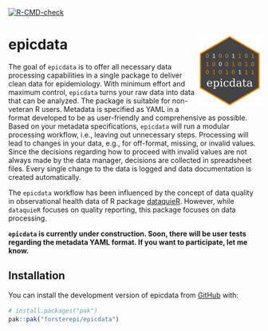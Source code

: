 
[![R-CMD-check](https://github.com/forsterepi/epicdata/actions/workflows/R-CMD-check.yaml/badge.svg)](https://github.com/forsterepi/epicdata/actions/workflows/R-CMD-check.yaml)

# epicdata <img src="man/figures/logo.png" align="right" height="139"/>

The goal of `epicdata` is to offer all necessary data processing
capabilities in a single package to deliver clean data for epidemiology.
With minimum effort and maximum control, `epicdata` turns your raw data
into data that can be analyzed. The package is suitable for non-veteran
R users. Metadata is specified as YAML in a format developed to be as
user-friendly and comprehensive as possible. Based on your metadata
specifications, `epicdata` will run a modular processing workflow, i.e.,
leaving out unnecessary steps. Processing will lead to changes in your
data, e.g., for off-format, missing, or invalid values. Since the
decisions regarding how to proceed with invalid values are not always
made by the data manager, decisions are collected in spreadsheet files.
Every single change to the data is logged and data documentation is
created automatically.

The `epicdata` workflow has been influenced by the concept of data
quality in observational health data of R package
[dataquieR](https://dataquality.qihs.uni-greifswald.de/IntroductoryTutorial.html).
However, while `dataquieR` focuses on quality reporting, this package
focuses on data processing.

**`epicdata` is currently under construction. Soon, there will be user
tests regarding the metadata YAML format. If you want to participate,
let me know.**

## Installation

You can install the development version of epicdata from
[GitHub](https://github.com/) with:

``` r
# install.packages("pak")
pak::pak("forsterepi/epicdata")
```
